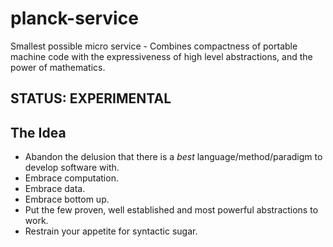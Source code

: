 # planck-service
Smallest possible micro service - Combines compactness of portable machine code with the expressiveness of high level abstractions, and the power of mathematics.
## STATUS: EXPERIMENTAL
## The Idea
- Abandon the delusion that there is a *best* language/method/paradigm to develop software with.
- Embrace computation.
- Embrace data.
- Embrace bottom up.
- Put the few proven, well established and most powerful abstractions to work.
- Restrain your appetite for syntactic sugar.
